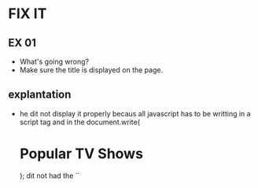 # FIX IT
## EX 01
* What's going wrong?
* Make sure the title is displayed on the page.

## explantation 

* he dit not display it properly becaus all javascript has to be writting in a script tag and in the document.write(<h1>Popular TV Shows</h1>); dit not had the ``
